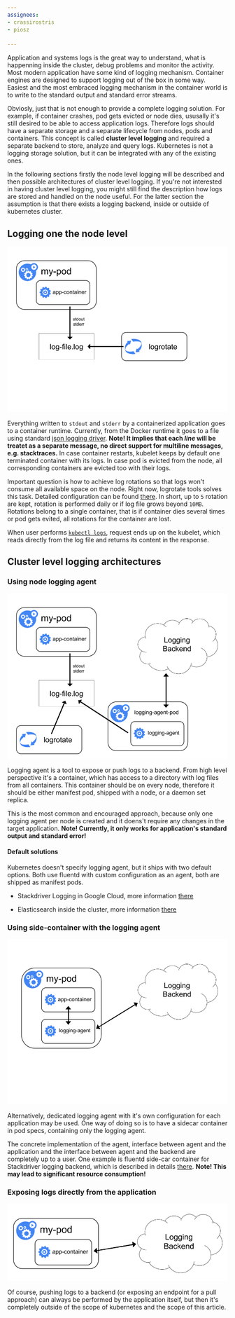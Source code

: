 ```yaml
---
assignees:
- crassirostris
- piosz

---
```


Application and systems logs is the great way to understand, what is happenning inside the cluster, debug problems and monitor the activity. Most modern application have some kind of logging mechanism. Container engines are designed to support logging out of the box in some way. Easiest and the most embraced logging mechanism in the container world is to write to the standard output and standard error streams.

Obviosly, just that is not enough to provide a complete logging solution. For example, if container crashes, pod gets evicted or node dies, ususally it's still desired to be able to access application logs. Therefore logs should have a separate storage and a separate lifecycle from nodes, pods and containers. This concept is called __cluster level logging__ and required a separate backend to store, analyze and query logs. Kubernetes is not a logging storage solution, but it can be integrated with any of the existing ones.

In the following sections firstly the node level logging will be described and then possible architectures of cluster level logging. If you're not interested in having cluster level logging, you might still find the description how logs are stored and handled on the node useful. For the latter section the assumption is that there exists a logging backend, inside or outside of kubernetes cluster.

## Logging one the node level

![Node level logging](/images/docs/getting-started-guides/logging/logging-node-level.png)

Everything written to `stdout` and `stderr` by a containerized application goes to a container runtime. Currently, from the Docker runtime it goes to a file using standard [json logging driver](https://docs.docker.com/engine/admin/logging/overview). __Note! It implies that each _line_ will be treatet as a separate message, no direct support for multiline messages, e.g. stacktraces.__ In case container restarts, kubelet keeps by default one terminated container with its logs. In case pod is evicted from the node, all corresponding containers are evicted too with their logs.

Important question is how to achieve log rotations so that logs won't consume all available space on the node. Right now, logrotate tools solves this task. Detailed configuration can be found [there](https://github.com/kubernetes/kubernetes/blob/release-1.5/cluster/gce/gci/configure-helper.sh#L96). In short, up to `5` rotation are kept, rotation is performed daily or if log file grows beyond `10MB`. Rotations belong to a single container, that is if container dies several times or pod gets evited, all rotations for the container are lost.

When user performs [`kubectl logs`](/docs/user-guide/kubectl/kubectl_logs), request ends up on the kubelet, which reads directly from the log file and returns its content in the response.

## Cluster level logging architectures

### Using node logging agent

![Using node level logging agent](/images/docs/getting-started-guides/logging/logging-with-node-agent.png)

Logging agent is a tool to expose or push logs to a backend. From high level perspective it's a container, which has access to a directory with log files from all containers. This container should be on every node, therefore it should be either manifest pod, shipped with a node, or a daemon set replica.

This is the most common and encouraged approach, because only one logging agent per node is created and it doens't require any changes in the target application. __Note! Currently, it only works for application's standard output and standard error!__

#### Default solutions

Kubernetes doesn't specify logging agent, but it ships with two default options. Both use fluentd with custom configuration as an agent, both are shipped as manifest pods.

* Stackdriver Logging in Google Cloud, more information [there](/docs/getting-started-guides/logging-sdl)

* Elasticsearch inside the cluster, more information [there](/docs/getting-started-guides/logging-elasticsearch)

### Using side-container with the logging agent

![Using side-container with the logging agent](/images/docs/getting-started-guides/logging/logging-with-sidecar.png)

Alternatively, dedicated logging agent with it's own configuration for each application may be used. One way of doing so is to have a sidecar container in pod specs, containing only the logging agent.

The concrete implementation of the agent, interface between agent and the application and the interface between agent and the backend are completely up to a user. One example is fluentd side-car container for Stackdriver logging backend, which is described in details [there](https://github.com/kubernetes/contrib/tree/b70447aa59ea14468f4cd349760e45b6a0a9b15d/logging/fluentd-sidecar-gcp). __Note! This may lead to significant resource consumption!__

### Exposing logs directly from the application

![Exposing logs directly from the application](/images/docs/getting-started-guides/logging/logging-from-application.png)

Of course, pushing logs to a backend (or exposing an endpoint for a pull approach) can always be performed by the application itself, but then it's completely outside of the scope of kubernetes and the scope of this article.
